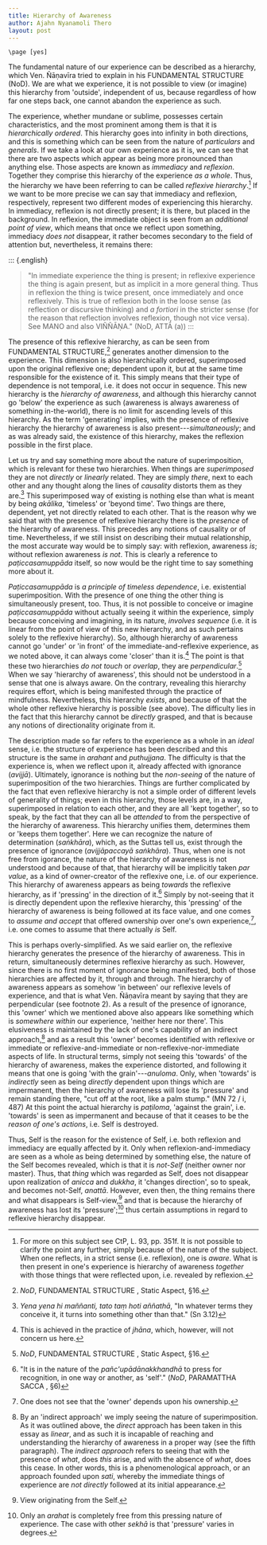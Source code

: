 ```yaml
---
title: Hierarchy of Awareness
author: Ajahn Nyanamoli Thero
layout: post
---
```


```{=context}
\page [yes]
```

The fundamental nature of our experience can be described as a
hierarchy, which Ven. Ñāṇavīra tried to explain in his FUNDAMENTAL
STRUCTURE (NoD). We are what we experience, it is not possible to view
(or imagine) this hierarchy from 'outside', independent of us, because
regardless of how far one steps back, one cannot abandon the experience
as such.

The experience, whether mundane or sublime, possesses certain
characteristics, and the most prominent among them is that it is
*hierarchically ordered*. This hierarchy goes into infinity in both
directions, and this is something which can be seen from the nature of
*particulars* and *generals*. If we take a look at our own experience as
it is, we can see that there are two aspects which appear as being more
pronounced than anything else. Those aspects are known as *immediacy*
and *reflexion*. Together they comprise this hierarchy of the experience
*as a whole*. Thus, the hierarchy we have been referring to can be
called *reflexive hierarchy*.[^38] If we want to be more
precise we can say that immediacy and reflexion, respectively, represent
two different modes of experiencing this hierarchy. In immediacy,
reflexion is not directly present; it is there, but placed in the
background. In reflexion, the immediate object is seen from an
*additional point of view*, which means that once we reflect upon
something, immediacy *does not* disappear, it rather becomes secondary
to the field of attention but, nevertheless, it remains there:

::: {.english}
> "In immediate experience the thing is present; in reflexive experience
> the thing is again present, but as implicit in a more general thing.
> Thus in reflexion the thing is twice present, once immediately and
> once reflexively. This is true of reflexion both in the loose sense
> (as reflection or discursive thinking) and *a fortiori* in the
> stricter sense (for the reason that reflection involves reflexion,
> though not vice versa). See MANO and also VIÑÑĀṆA." (NoD, ATTĀ (a))
:::

The presence of this reflexive hierarchy, as can be seen from
FUNDAMENTAL STRUCTURE,[^39] generates another dimension
to the experience. This dimension is also hierarchically ordered,
superimposed upon the original reflexive one; dependent upon it, but at
the same time responsible for the existence of it. This simply means
that their type of dependence is not temporal, i.e. it does not occur in
sequence. This new hierarchy is the *hierarchy of awareness*, and
although this hierarchy cannot go 'below' the experience as such
(awareness is always awareness of something in-the-world), there is no
limit for ascending levels of this hierarchy. As the term 'generating'
implies, with the presence of reflexive hierarchy the hierarchy of
awareness is also present---*simultaneously*; and as was already said,
the existence of this hierarchy, makes the reflexion possible in the
first place.

Let us try and say something more about the nature of superimposition,
which is relevant for these two hierarchies. When things are
*superimposed* they are not *directly* or *linearly* related. They are
simply *there*, next to each other and any thought along the lines of
*causality* distorts them as they are.[^40] This
superimposed way of existing is nothing else than what is meant by being
*akālika*, 'timeless' or 'beyond time'. Two things are there, dependent,
yet not directly related to each other. That is the reason why we said
that with the presence of reflexive hierarchy there is the *presence* of
the hierarchy of awareness. This precedes any notions of causality or of
time. Nevertheless, if we still insist on describing their mutual
relationship, the most accurate way would be to simply say: with
reflexion, awareness *is*; without reflexion awareness *is not*. This is
clearly a reference to *paṭiccasamuppāda* itself, so now would be the
right time to say something more about it.

*Paṭiccasamuppāda* is *a principle of timeless dependence*, i.e.
existential superimposition. With the presence of one thing the other
thing is simultaneously present, too. Thus, it is not possible to
conceive or imagine *paṭiccasamuppāda* without actually seeing it within
the experience, simply because conceiving and imagining, in its nature,
*involves sequence* (i.e. it is linear from the point of view of this
new hierarchy, and as such pertains solely to the reflexive hierarchy).
So, although hierarchy of awareness cannot go 'under' or 'in front' of
the immediate-and-reflexive experience, as we noted above, it can always
come 'closer' than it is.[^41] The point is that these
two hierarchies *do not touch* or *overlap*, they are
*perpendicular*.[^42] When we say 'hierarchy of
awareness', this should not be understood in a sense that one is always
aware. On the contrary, revealing this hierarchy requires effort, which
is being manifested through the practice of mindfulness. Nevertheless,
this hierarchy *exists*, and because of that the whole other reflexive
hierarchy is possible (see above). The difficulty lies in the fact that
this hierarchy cannot be *directly* grasped, and that is because any
notions of directionality originate from it.

The description made so far refers to the experience as a whole in an
*ideal* sense, i.e. the structure of experience has been described and
this structure is the same in *arahant* and *puthujjana*. The difficulty
is that the experience is, when we reflect upon it, already affected
with ignorance (*avijjā*). Ultimately, ignorance is nothing but the
*non-seeing* of the nature of superimposition of the two hierarchies.
Things are further complicated by the fact that even reflexive hierarchy
is not a simple order of different levels of generality of things; even
in this hierarchy, those levels are, in a way, superimposed in relation
to each other, and they are all 'kept together', so to speak, by the
fact that they can all be *attended* to from the perspective of the
hierarchy of awareness. This hierarchy unifies them, determines them or
'keeps them together'. Here we can recognize the nature of determination
(*saṅkhāra*), which, as the Suttas tell us, exist through the presence
of ignorance (*avijjāpaccayā saṅkhāra*). Thus, when one is not free from
igorance, the nature of the hierarchy of awareness is not understood and
because of that, that hierarchy will be implicitly taken *par value*, as
a kind of owner-creator of the reflexive one, i.e. of our experience.
This hierarchy of awareness appears as being *towards* the reflexive
hierarchy, as if 'pressing' in the direction of it.[^43]
Simply by not-seeing that it is directly dependent upon the reflexive
hierarchy, this 'pressing' of the hierarchy of awareness is being
followed at its face value, and one comes to *assume and accept* that
offered ownership over one's own experience,[^44], i.e.
one comes to assume that there actually *is* Self.

This is perhaps overly-simplified. As we said earlier on, the reflexive
hierarchy generates the presence of the hierarchy of awareness. This in
return, simultaneously determines reflexive hierarchy as such. However,
since there is no first moment of ignorance being manifested, both of
those hierarchies are affected by it, through and through. The hierarchy
of awareness appears as somehow 'in between' our reflexive levels of
experience, and that is what Ven. Ñāṇavīra meant by saying that they are
perpendicular (see footnote 2). As a result of the presence of
ignorance, this 'owner' which we mentioned above also appears like
something which is *somewhere within* our experience, 'neither here nor
there'. This elusiveness is maintained by the lack of one's capability
of an indirect approach,[^45] and as a result this
'owner' becomes identified with reflexive or immediate or
reflexive-and-immediate or non-reflexive-nor-immediate aspects of life.
In structural terms, simply not seeing this 'towards' of the hierarchy
of awareness, makes the experience distorted, and following it means
that one is going 'with the grain'---*anuloma*. Only, when 'towards' is
*indirectly* seen as being *directly* dependent upon things which are
impermanent, then the hierarchy of awareness will lose its 'pressure'
and remain standing there, "cut off at the root, like a palm stump." (MN
72 / i, 487) At this point the actual hierarchy is *paṭiloma*, 'against
the grain', i.e. 'towards' is seen as impermanent and because of that it
ceases to be the *reason of one's actions*, i.e. Self is destroyed.

Thus, Self is the reason for the existence of Self, i.e. both reflexion
and immediacy are equally affected by it. Only when
reflexion-and-immediacy are seen as a whole as being determined by
something else, the nature of the Self becomes revealed, which is that
it is *not-Self* (neither owner nor master). Thus, that *thing* which
was regarded as Self, does not disappear upon realization of *anicca*
and *dukkha*, it 'changes direction', so to speak, and becomes not-Self,
*anattā*. However, even then, the thing remains there and what
disappears is Self-view,[^46] and that is because the
hierarchy of awareness has lost its 'pressure';[^47]
thus certain assumptions in regard to reflexive hierarchy disappear.

[^38]: For more on this subject see CtP, L. 93, pp. 351f. It is not
    possible to clarify the point any further, simply because of the
    nature of the subject. When one reflects, in a strict sense (i.e.
    reflexion), one is *aware*. What is then present in one's experience
    is hierarchy of awareness *together* with those things that were
    reflected upon, i.e. revealed by reflexion.

[^39]: *NoD*, FUNDAMENTAL STRUCTURE , Static Aspect, §16.

[^40]: *Yena yena hi maññanti, tato taṃ hoti aññathā*, "In whatever terms
    they conceive it, it turns into something other than that." (Sn
    3.12)

[^41]: This is achieved in the practice of *jhāna*, which, however, will
    not concern us here.

[^42]: *NoD*, FUNDAMENTAL STRUCTURE , Static Aspect, §16.

[^43]: "It is in the nature of the *pañc'upādānakkhandhā* to press for
    recognition, in one way or another, as 'self'." (*NoD*, PARAMATTHA
    SACCA , §6)

[^44]: One does not see that the 'owner' depends upon his ownership.

[^45]: By an 'indirect approach' we imply seeing the nature of
    superimposition. As it was outlined above, the *direct* approach has
    been taken in this essay as *linear*, and as such it is incapable of
    reaching and understanding the hierarchy of awareness in a proper
    way (see the fifth paragraph). The *indirect approach* refers to
    seeing that with the presence of *what*, does *this* arise, and with
    the absence of *what*, does this cease. In other words, this is a
    phenomenological approach, or an approach founded upon *sati*,
    whereby the immediate things of experience are *not directly*
    followed at its initial appearance.
    
[^46]: View originating from the Self.

[^47]: Only an *arahat* is completely free from this pressing nature of
    experience. The case with other *sekhā* is that 'pressure' varies in
    degrees.
